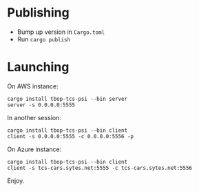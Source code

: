 # Publishing
- Bump up version in `Cargo.toml`
- Run `cargo publish`

# Launching
On AWS instance:
```
cargo install tbop-tcs-psi --bin server
server -s 0.0.0.0:5555
```
In another session:
```
cargo install tbop-tcs-psi --bin client
client -s 0.0.0.0:5555 -c 0.0.0.0:5556 -p
```
On Azure instance:
```
cargo install tbop-tcs-psi --bin client
client -s tcs-cars.sytes.net:5555 -c tcs-cars.sytes.net:5556
```
Enjoy.
